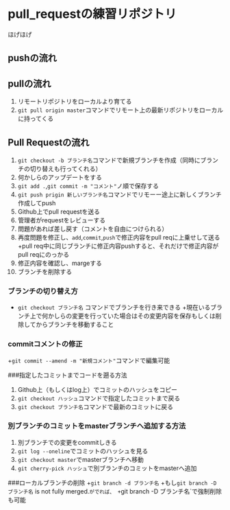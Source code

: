 # pull_requestの練習リポジトリ
ほげほげ

## pushの流れ

## pullの流れ
1. リモートリポジトリをローカルより育てる
2. `git pull origin master`コマンドでリモート上の最新リポジトリをローカルに持ってくる

## Pull Requestの流れ
1. `git checkout -b ブランチ名`コマンドで新規ブランチを作成（同時にブランチの切り替えも行ってくれる）
2. 何かしらのアップデートをする
3. `git add .`,`git commit -m "コメント"`ノ順で保存する
4. `git push prigin 新しいブランチ名`コマンドでリモーー途上に新しくブランチ作成してpush
5. Github上でpull requestを送る
6. 管理者がrequestをレビューする
7. 問題があれば差し戻す（コメントを自由につけられる）
8. 再度問題を修正し、`add`,`commit`,`push`で修正内容をpull reqに上乗せして送る
    +pull req中に同じブランチに修正内容pushすると、それだけで修正内容がpull reqにのっかる
9. 修正内容を確認し、margeする
10. ブランチを削除する   

### ブランチの切り替え方
+ `git checkout ブランチ名` コマンドでブランチを行き来できる
  +現在いるブランチ上で何かしらの変更を行っていた場合はその変更内容を保存もしくは削除してからブランチを移動すること

### commitコメントの修正
+`git commit --amend -m "新規コメント"`コマンドで編集可能

###指定したコミットまでコードを遡る方法
1. Github上（もしくはlog上）でコミットのハッシュをコピー
2. `git checkout ハッシュ`コマンドで指定したコミットまで戻る
3. `git checkout ブランチ名`コマンドで最新のコミットに戻る

### 別ブランチのコミットをmasterブランチへ追加する方法
1. 別ブランチでの変更をcommitしきる
2. `git log --oneline`でコミットのハッシュを見る
3. `git checkout master`でmasterブランチへ移動
4. `git cherry-pick ハッシュ`で別ブランチのコミットをmasterへ追加

###ローカルブランチの削除
+`git branch -d ブランチ名`
+もし`git branch -D ブランチ名` is not fully merged.`がでれば、
  +`git branch -D ブランチ名`で強制削除も可能
